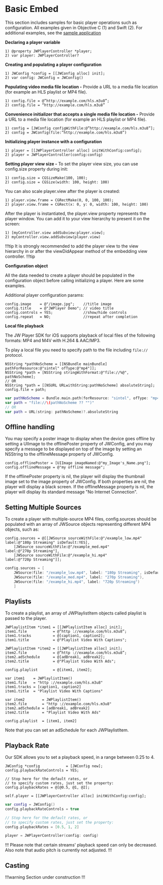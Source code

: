 # Basic Embed

This section includes samples for basic player operations such as configuration. All examples given in Objective C (1) and Swift (2). For additional examples, see the [sample application](https://github.com/jwplayer/jwplayer-sdk-ios-demo)

**Declaring a player variable**

	1) @property JWPlayerController *player;
	2) var player: JWPlayerController?

**Creating and populating a player configuration**

	1) JWConfig *config = [[JWConfig alloc] init];
	2) var config: JWConfig = JWConfig()

**Populating video media file location -**
Provide a URL to a media file location (for example an HLS playlist or MP4 file).

	1) config.file = @”http://example.com/hls.m3u8”;
	2) config.file = “http://example.com/hls.m3u8”

**Convenience initializer that accepts a single media file location -**
Provide a URL to a media file location (for example an HLS playlist or MP4 file).

	1) config = [JWConfig configWithFile:@”http://example.com/hls.m3u8”];
	2) config = JWConfig(file:”http://example.com/hls.m3u8”)

**Initializing player instance with a configuration**

	1) player = [[JWPlayerController alloc] initWithConfig:config];
	2) player = JWPlayerController(config:config)

**Setting player view size -**
To set the player view size, you can use config.size property during init:  

	1) config.size = CGSizeMake(100, 100);
	2) config.size = CGSize(width: 100, height: 100)

You can also scale player.view after the player is created:

	1) player.view.frame = CGRectMake(0, 0, 100, 100);
	2) player.view.frame = CGRect(x: 0, y: 0, width: 100, height: 100)

After the player is instantiated, the player.view property represents the player window. You can add it to your view hierarchy to present it on the screen:

	1) [myController.view addSubview:player.view];
	2) myController.view.addSubview(player.view)

!!!tip
It is strongly recommended to add the player view to the view hierarchy in or after the viewDidAppear method of the embedding view controller.
!!!tip

**Configuration object**

All the data needed to create a player should be populated in the configuration object before calling initializing a player. Here are some examples.

Additional player configuration params:

	config.image    = @"/image.jpg";    //title image
	config.title    = @"JWPlayer Demo";	// video title
	config.controls = YES;       		//show/hide controls
	config.repeat   = NO;               //repeat after completion

**Local file playback**

The JW Player SDK for iOS supports playback of local files of the following formats: MP4 and M4V with H.264 & AAC/MP3.

To play a local file you need to specify path to the file including `file://` protocol.

```objc
NSString *pathNoScheme = [[NSBundle mainBundle] pathForResource:@"sintel" ofType:@"mp4"]];
NSString *path = [NSString stringWithFormat:@"file://%@", pathNoScheme];
// OR
NSString *path = [[NSURL URLwithString:pathNoScheme] absoluteString];
config.file = path;
```

```swift
var pathNoScheme = Bundle.main.path(forResource: "sintel", ofType: "mp4")!
var path = "file://\(pathNoScheme ?? "")"
// OR
var path = URL(string: pathNoScheme)?.absoluteString
```

## Offline handling
You may specify a poster image to display when the device goes offline by setting a UIImage to the offlinePoster property of JWConfig, and you may specify a message to be displayed on top of the image by setting an NSString to the offlineMessage property of JWConfig.  

```
config.offlinePoster = [UIImage imageNamed:@"my_Image's_Name.png"];
config.offlineMessage = @"my offline message";
```

If the offlinePoster property is nil, the player will display the thumbnail image set to the image property of JWConfig. If both properties are nil, the player will display a black screen.
If the offlineMessage property is nil, the player will display its standard message "No Internet Connection".

## Setting Multiple Sources
To create a player with multiple-source MP4 files, config.sources should be populated with an array of JWSource objects representing different MP4 objects, such as:

```objc
config.sources = @[[JWSource sourceWithFile:@"/example_low.mp4"
label:@"180p Streaming" isDefault:YES],  
	[JWSource sourceWithFile:@"/example_med.mp4"
label:@"270p Streaming"],  
	[JWSource sourceWithFile:@"/example_hi.mp4"
label:@"720p Streaming"]];
```

```swift
config.sources = [
	JWSource(file: "/example_low.mp4", label: "180p Streaming", isDefault: true),
	JWSource(file: "/example_med.mp4", label: "270p Streaming"),
	JWSource(file: "/example_hi.mp4", label: "720p Streaming")
	]
```

## Playlists

To create a playlist, an array of JWPlaylistItem objects called playlist is passed to the player.

```obj
JWPlaylistItem *item1 = [[JWPlaylistItem alloc] init];
item1.file            = @”http ://example.com/hls.m3u8”;
item1.tracks          = @[caption1, caption2];
item1.title           = @"Playlist Video With Captions";

JWPlaylistItem *item2 = [[JWPlaylistItem alloc] init];
item2.file            = @”http ://example.com/hls.m3u8”;
item2.adSchedule      = @[adBreak1, adBreak2];
item2.title           = @"Playlist Video With Ads";

config.playlist       = @[item1, item2];
```

```
var item1    = JWPlaylistItem()
item1.file   = "http ://example.com/hls.m3u8"
item1.tracks = [caption1, caption2]
item1.title  = "Playlist Video With Captions"

var item2        = JWPlaylistItem()
item2.file       = "http ://example.com/hls.m3u8"
item2.adSchedule = [adBreak1, adBreak2]
item2.title      = "Playlist Video With Ads"

config.playlist  = [item1, item2]
```

Note that you can set an adSchedule for each JWPlaylistItem.

## Playback Rate
Our SDK allows you to set a playback speed, in a range between 0.25 to 4.

```objc
JWConfig *config            = [JWConfig new];
config.playbackRateControls = YES;

// Stop here for the default rates, or
// to specify custom rates, just set the property:
config.playbackRates = @[@0.5, @1, @2];

self.player = [[JWPlayerController alloc] initWithConfig:config];
```

```swift
var config = JWConfig()
config.playbackRateControls = true

// Stop here for the default rates, or
// to specify custom rates, just set the property:
config.playbackRates = [0.5, 1, 2]

player = JWPlayerController(config: config)
```

!!!
Please note that certain streams' playback speed can only be decreased. Also note that audio pitch is currently not adjusted.
!!!

## Casting

!!!warning
Section under construction
!!!
